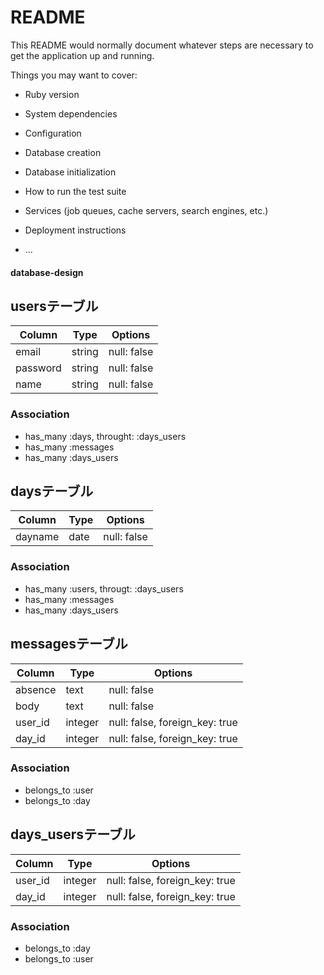 # README

This README would normally document whatever steps are necessary to get the
application up and running.

Things you may want to cover:

* Ruby version

* System dependencies

* Configuration

* Database creation

* Database initialization

* How to run the test suite

* Services (job queues, cache servers, search engines, etc.)

* Deployment instructions

* ...

#### database-design

  ## usersテーブル
  |Column|Type|Options|
  |------|----|-------|
  |email|string|null: false|
  |password|string|null: false|
  |name|string|null: false|
  ### Association
  - has_many :days, throught: :days_users
  - has_many :messages
  - has_many :days_users

  ## daysテーブル
  |Column|Type|Options|
  |------|----|-------|
  |dayname|date|null: false|
  ### Association
  - has_many :users, througt: :days_users
  - has_many :messages
  - has_many :days_users

  ## messagesテーブル
  |Column|Type|Options|
  |------|----|-------|
  |absence|text|null: false|
  |body|text|null: false|
  |user_id|integer|null: false, foreign_key: true|
  |day_id|integer|null: false, foreign_key: true|
  ### Association
  - belongs_to :user
  - belongs_to :day

  ## days_usersテーブル
  |Column|Type|Options|
  |------|----|-------|
  |user_id|integer|null: false, foreign_key: true|
  |day_id|integer|null: false, foreign_key: true|
  ### Association
  - belongs_to :day
  - belongs_to :user